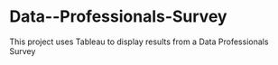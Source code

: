 # Data--Professionals-Survey
This project uses Tableau to display results from a Data Professionals Survey

